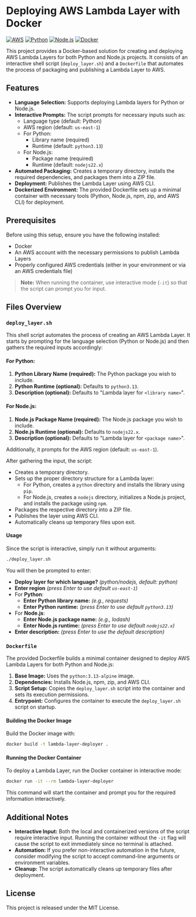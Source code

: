 # Deploying AWS Lambda Layer with Docker

[![AWS](https://img.shields.io/badge/AWS-%23FF9900.svg?logo=amazon-web-services&logoColor=white)](#)
[![Python](https://img.shields.io/badge/Python-3776AB?logo=python&logoColor=fff)](#)
[![Node.js](https://img.shields.io/badge/Node.js-339933?logo=node-dot-js&logoColor=fff)](#)
[![Docker](https://img.shields.io/badge/Docker-2496ED?logo=docker&logoColor=fff)](#)

This project provides a Docker-based solution for creating and deploying AWS Lambda Layers for both Python and Node.js projects. It consists of an interactive shell script (`deploy_layer.sh`) and a `Dockerfile` that automates the process of packaging and publishing a Lambda Layer to AWS.

## Features

- **Language Selection:** Supports deploying Lambda layers for Python or Node.js.
- **Interactive Prompts:** The script prompts for necessary inputs such as:
  - Language type (default: Python)
  - AWS region (default: `us-east-1`)
  - For Python:
    - Library name (required)
    - Runtime (default: `python3.13`)
  - For Node.js:
    - Package name (required)
    - Runtime (default: `nodejs22.x`)
- **Automated Packaging:** Creates a temporary directory, installs the required dependencies, and packages them into a ZIP file.
- **Deployment:** Publishes the Lambda Layer using AWS CLI.
- **Dockerized Environment:** The provided Dockerfile sets up a minimal container with necessary tools (Python, Node.js, npm, zip, and AWS CLI) for deployment.

## Prerequisites

Before using this setup, ensure you have the following installed:

- Docker
- An AWS account with the necessary permissions to publish Lambda Layers
- Properly configured AWS credentials (either in your environment or via an AWS credentials file)

> **Note:** When running the container, use interactive mode (`-it`) so that the script can prompt you for input.

## Files Overview

### `deploy_layer.sh`

This shell script automates the process of creating an AWS Lambda Layer. It starts by prompting for the language selection (Python or Node.js) and then gathers the required inputs accordingly:

#### For Python:

1. **Python Library Name (required):** The Python package you wish to include.
2. **Python Runtime (optional):** Defaults to `python3.13`.
3. **Description (optional):** Defaults to "Lambda layer for `<library name>`".

#### For Node.js:

1. **Node.js Package Name (required):** The Node.js package you wish to include.
2. **Node.js Runtime (optional):** Defaults to `nodejs22.x`.
3. **Description (optional):** Defaults to "Lambda layer for `<package name>`".

Additionally, it prompts for the AWS region (default: `us-east-1`).

After gathering the input, the script:

- Creates a temporary directory.
- Sets up the proper directory structure for a Lambda layer:
  - For Python, creates a `python` directory and installs the library using `pip`.
  - For Node.js, creates a `nodejs` directory, initializes a Node.js project, and installs the package using `npm`.
- Packages the respective directory into a ZIP file.
- Publishes the layer using AWS CLI.
- Automatically cleans up temporary files upon exit.

#### Usage

Since the script is interactive, simply run it without arguments:

```sh
./deploy_layer.sh
```

You will then be prompted to enter:

- **Deploy layer for which language?** _(python/nodejs, default: python)_
- **Enter region** _(press Enter to use default `us-east-1`)_
- For **Python**:
  - **Enter Python library name:** _(e.g., requests)_
  - **Enter Python runtime:** _(press Enter to use default `python3.13`)_
- For **Node.js**:
  - **Enter Node.js package name:** _(e.g., lodash)_
  - **Enter Node.js runtime:** _(press Enter to use default `nodejs22.x`)_
- **Enter description:** _(press Enter to use the default description)_

### `Dockerfile`

The provided Dockerfile builds a minimal container designed to deploy AWS Lambda Layers for both Python and Node.js:

1. **Base Image:** Uses the `python:3.13-alpine` image.
2. **Dependencies:** Installs Node.js, npm, zip, and AWS CLI.
3. **Script Setup:** Copies the `deploy_layer.sh` script into the container and sets its execution permissions.
4. **Entrypoint:** Configures the container to execute the `deploy_layer.sh` script on startup.

#### Building the Docker Image

Build the Docker image with:

```sh
docker build -t lambda-layer-deployer .
```

#### Running the Docker Container

To deploy a Lambda Layer, run the Docker container in interactive mode:

```sh
docker run -it --rm lambda-layer-deployer
```

This command will start the container and prompt you for the required information interactively.

## Additional Notes

- **Interactive Input:** Both the local and containerized versions of the script require interactive input. Running the container without the `-it` flag will cause the script to exit immediately since no terminal is attached.
- **Automation:** If you prefer non-interactive automation in the future, consider modifying the script to accept command-line arguments or environment variables.
- **Cleanup:** The script automatically cleans up temporary files after deployment.

## License

This project is released under the MIT License.
